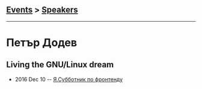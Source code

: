 ## [Events](../README.md) > [Speakers](../speakers.md)
---

# Петър Додев

## Living the GNU&#x2F;Linux dream
- 2016 Dec 10 -- [Я.Субботник по фронтенду](https://events.yandex.ru/lib/talks/4264/)    
